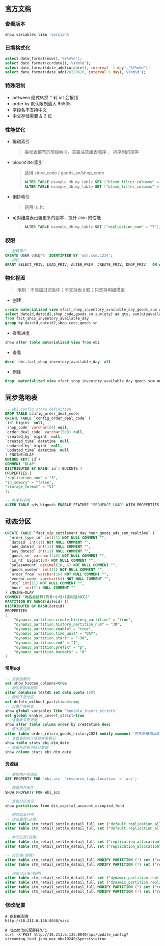 
## [官方文档](https://doris.apache.org/zh-CN/docs/dev/summary/basic-summary/)

### 查看版本
```sql
show variables like 'version%'
```

### 日期格式化

```sql
select date_format(now(),'%Y%m%d');
select date_format(curdate(),'%Y%m%d');
select date_format(date_add(curdate(), interval -1 day),'%Y%m%d');
select date_format(date_add(20220620, interval 6 day),'%Y%m%d');
```

### 特殊限制

- between 隐式转换 '' 转 int 会报错 
- order by 默认限制最大 65535
- 字段名不支持中文
- 中文存储需要占 3 位


### 性能优化


- 稀疏索引   

  > 每张表都有的前缀索引，需要注意建表顺序 、 排序列的顺序

- bloomfilter索引    

  > 适用 store_code / goods_sn/shop_code
  >
  > ```sql
  > ALTER TABLE example_db.my_table SET ("bloom_filter_columns" = ""); -- 删除索引
  > ALTER TABLE example_db.my_table SET ("bloom_filter_columns" = "goods_sn,shop_code"); -- 修改索引
  > ```

- 倒排索引   

  >  适用 is_ht  
  
- 可对维度表设置更多的副本，提升 Join 的性能
  > ```sql
  > ALTER TABLE example_db.my_table SET ("replication_num" = "7");
  > ```
  
### 权限

```sql
-- 创建用户
CREATE USER ods@'%' IDENTIFIED BY 'ods.com.1234';
-- 授权
GRANT SELECT_PRIV, LOAD_PRIV, ALTER_PRIV, CREATE_PRIV, DROP_PRIV   ON ods.* TO 'ods'@'%';
```

### 物化视图

> 限制：不能加过滤条件；不支持表关联；只支持明细模型

- 创建
```sql
create materialized view vfact_shop_inventory_available_day_goods_sum as 
select dateid,dateid2,shop_code,goods_sn,sum(qty) as qty, sum(qtyavailable) as qtyavailable
from fact_shop_inventory_available_day
group by dateid,dateid2,shop_code,goods_sn
```
- 查看进度
```sql
show alter table materialized view from ebi
```
- 查看
```sql
desc  ebi.fact_shop_inventory_available_day  all 
```
- 删除
```sql
drop  materialized view vfact_shop_inventory_available_day_goods_sum on fact_shop_inventory_available_day
```


## 同步落地表

```sql
-- ebi.config_store definition
DROP TABLE config_order_deal_code;
CREATE TABLE `config_order_deal_code` (
`id` bigint  null,
`shop_code` varchar(64) null,
`order_deal_code` varchar(500) null,
`created_by` bigint  null,
`created_time` datetime  null,
`updated_by` bigint  null,
`updated_time` datetime  null
) ENGINE=OLAP
UNIQUE KEY(`id`)
COMMENT "OLAP"
DISTRIBUTED BY HASH(`id`) BUCKETS 4
PROPERTIES (
"replication_num" = "3",
"in_memory" = "false",
"storage_format" = "V2"
);

-- 补序列字段
ALTER TABLE gds_btgoods ENABLE FEATURE "SEQUENCE_LOAD" WITH PROPERTIES ("function_column.sequence_type" = "bigint");
```

## 动态分区
```sql
CREATE TABLE `fact_vip_settlement_day_hour_goods_ads_sum_realtime` (
  `order_type_id` int(11) NOT NULL COMMENT "",
  `dateid` int(11) NOT NULL COMMENT "",
  `add_dateid` int(11) NULL COMMENT "",
  `pay_dateid` int(11) NULL COMMENT "",
  `goods_sn` varchar(240) NOT NULL COMMENT "",
  `is_ht` bigint(20) NOT NULL COMMENT "",
  `salesAmount` decimal(20, 6) NOT NULL COMMENT "",
  `goods_number` int(11) NOT NULL COMMENT "",
  `order_from` varchar(16) NOT NULL COMMENT "",
  `vendor_code` varchar(64) NOT NULL COMMENT "",
  `utc` int(11) NOT NULL COMMENT "",
  `hour` int(11) NULL COMMENT ""
) ENGINE=OLAP
COMMENT "唯品会结算(货号+小时)(实时近30天)"
PARTITION BY RANGE(dateid) ()
DISTRIBUTED BY HASH(dateid)
PROPERTIES
(
    "dynamic_partition.create_history_partition" = "true",
    "dynamic_partition.history_partition_num" = "30",
    "dynamic_partition.enable" = "true",
    "dynamic_partition.time_unit" = "DAY",
    "dynamic_partition.start" = "-30",
    "dynamic_partition.end" = "1",
    "dynamic_partition.prefix" = "p",
    "dynamic_partition.buckets" = "8"
)
```


#### 常用sql

```sql
-- 查看隐藏列
set show_hidden_columns=true
-- 增加数据库配额
alter database testdb set data quota 100t
-- 删除不管分区
set delete_without_partition=true;
-- 设置严格模式
show global variables like '%enable_insert_strict%'
set global enable_insert_strict=true
-- 查看表变更进度
show alter table column order by createtime desc
-- 修改表注释
alter table order_return_goods_history2021 modify comment '换货新单商品明细（2021归档）';
-- 查看表的统计信息收集概况
show table stats ebi.dim_date
-- 查看列的各项统计数据
show column stats ebi.dim_date
```

#### 资源组

```sql
-- 限制用户资源组
SET PROPERTY FOR 'ebi_acc' 'resource_tags.location' = 'acc';

-- 查看用户属性
SHOW PROPERTY FOR ebi_acc

-- 查看分区情况
show partitions from dis_capital_account_occupied_fund

-- 修改副本分布
-- 改表属性(必需)
alter table stm_retail_settle_detail_full set ("default.replication_allocation"="tag.location.default:5");
alter table stm_retail_settle_detail_full set ("default.replication_allocation"="tag.location.default:3, tag.location.acc:2");

-- 非分区表(按需)
alter table stm_retail_settle_detail_full set ("replication_allocation"="tag.location.default:5");
alter table stm_retail_settle_detail_full set ("replication_allocation"="tag.location.default:3, tag.location.acc:2");

-- 分区表(按需)
alter table stm_retail_settle_detail_full MODIFY PARTITION (*) set ("replication_allocation"="tag.location.default:5");
alter table stm_retail_settle_detail_full MODIFY PARTITION (*) set ("replication_allocation"="tag.location.default:3, tag.location.acc:2");

-- 动态分区表(按需)
alter table stm_retail_settle_detail_full set ("dynamic_partition.replication_allocation"="tag.location.default:5");
alter table stm_retail_settle_detail_full set ("dynamic_partition.replication_allocation"="tag.location.default:3, tag.location.acc:2");
alter table stm_retail_settle_detail_full MODIFY PARTITION (*) set ("replication_allocation"="tag.location.default:5");
alter table stm_retail_settle_detail_full MODIFY PARTITION (*) set ("replication_allocation"="tag.location.default:3, tag.location.acc:2");
```

### 修改配置

```shell
# 查看BE配置
http://10.211.6.136:8040/varz

# 动态修改BE配置持久化
curl -X POST http://10.211.6.136:8040/api/update_config?streaming_load_json_max_mb=10240\&persist=true
```




